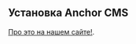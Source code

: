 ## Установка Anchor CMS

[Про это на нашем сайте!](http://anchorcms.ru/docs/getting-started/installing).